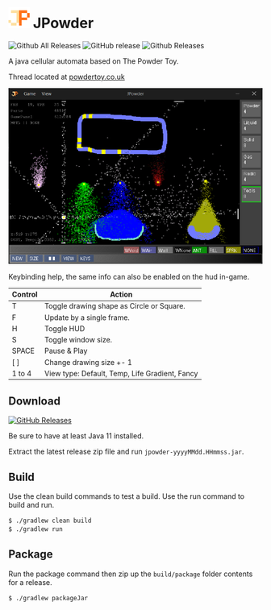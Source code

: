 # <img src='./src/main/resources/icon.png' width=42> JPowder

![Github All Releases](https://img.shields.io/github/downloads/mattwright324/jpowder-game/total.svg?style=flat-square)
![GitHub release](https://img.shields.io/github/release/mattwright324/jpowder-game.svg?style=flat-square)
![Github Releases](https://img.shields.io/github/downloads/mattwright324/jpowder-game/latest/total.svg?style=flat-square)

A java cellular automata based on The Powder Toy.

Thread located at [powdertoy.co.uk](http://powdertoy.co.uk/Discussions/Thread/View.html?Thread=19989&PageNum=0)

![Preview](./README_preview.png)

Keybinding help, the same info can also be enabled on the hud in-game.

| Control | Action                                         |
|---------|------------------------------------------------|
| T       | Toggle drawing shape as Circle or Square.      |
| F       | Update by a single frame.                      |
| H       | Toggle HUD                                     |
| S       | Toggle window size.                            |
| SPACE   | Pause & Play                                   |
| [ ]     | Change drawing size +- 1                       |
| 1 to 4  | View type: Default, Temp, Life Gradient, Fancy |

## Download

[![GitHub Releases](https://img.shields.io/badge/downloads-releases-brightgreen.svg?maxAge=60&style=flat-square)](https://github.com/mattwright324/jpowder-game/releases)

Be sure to have at least Java 11 installed.

Extract the latest release zip file and run `jpowder-yyyyMMdd.HHmmss.jar`.

## Build

Use the clean build commands to test a build. Use the run command to build and run.

```sh
$ ./gradlew clean build
$ ./gradlew run
```

## Package

Run the package command then zip up the `build/package` folder contents for a release.

```sh
$ ./gradlew packageJar
```